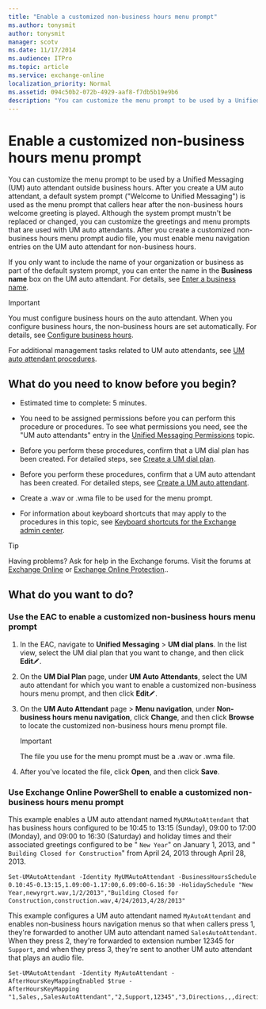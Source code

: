 ```yaml
---
title: "Enable a customized non-business hours menu prompt"
ms.author: tonysmit
author: tonysmit
manager: scotv
ms.date: 11/17/2014
ms.audience: ITPro
ms.topic: article
ms.service: exchange-online
localization_priority: Normal
ms.assetid: 094c50b2-072b-4929-aaf8-f7db5b19e9b6
description: "You can customize the menu prompt to be used by a Unified Messaging (UM) auto attendant outside business hours. After you create a UM auto attendant, a default system prompt (Welcome to Unified Messaging) is used as the menu prompt that callers hear after the non-business hours welcome greeting is played. Although the system prompt mustn't be replaced or changed, you can customize the greetings and menu prompts that are used with UM auto attendants. After you create a customized non-business hours menu prompt audio file, you must enable menu navigation entries on the UM auto attendant for non-business hours."
---
```


# Enable a customized non-business hours menu prompt

You can customize the menu prompt to be used by a Unified Messaging (UM) auto attendant outside business hours. After you create a UM auto attendant, a default system prompt ("Welcome to Unified Messaging") is used as the menu prompt that callers hear after the non-business hours welcome greeting is played. Although the system prompt mustn't be replaced or changed, you can customize the greetings and menu prompts that are used with UM auto attendants. After you create a customized non-business hours menu prompt audio file, you must enable menu navigation entries on the UM auto attendant for non-business hours. 
  
If you only want to include the name of your organization or business as part of the default system prompt, you can enter the name in the **Business name** box on the UM auto attendant. For details, see [Enter a business name](enter-a-business-name.md).
  
> [!IMPORTANT]
> You must configure business hours on the auto attendant. When you configure business hours, the non-business hours are set automatically. For details, see [Configure business hours](configure-business-hours.md). 
  
For additional management tasks related to UM auto attendants, see [UM auto attendant procedures](um-auto-attendant-procedures.md).
  
## What do you need to know before you begin?

- Estimated time to complete: 5 minutes.
    
- You need to be assigned permissions before you can perform this procedure or procedures. To see what permissions you need, see the "UM auto attendants" entry in the [Unified Messaging Permissions](https://technet.microsoft.com/library/d326c3bc-8f33-434a-bf02-a83cc26a5498.aspx) topic. 
    
- Before you perform these procedures, confirm that a UM dial plan has been created. For detailed steps, see [Create a UM dial plan](../../voice-mail-unified-messaging/connect-voice-mail-system/create-um-dial-plan.md).
    
- Before you perform these procedures, confirm that a UM auto attendant has been created. For detailed steps, see [Create a UM auto attendant](create-a-um-auto-attendant.md).
    
- Create a .wav or .wma file to be used for the menu prompt.
    
- For information about keyboard shortcuts that may apply to the procedures in this topic, see [Keyboard shortcuts for the Exchange admin center](../../accessibility/keyboard-shortcuts-in-admin-center.md).
    
> [!TIP]
> Having problems? Ask for help in the Exchange forums. Visit the forums at [Exchange Online](https://go.microsoft.com/fwlink/p/?linkId=267542) or [Exchange Online Protection](https://go.microsoft.com/fwlink/p/?linkId=285351).. 
  
## What do you want to do?

### Use the EAC to enable a customized non-business hours menu prompt

1. In the EAC, navigate to **Unified Messaging** \> **UM dial plans**. In the list view, select the UM dial plan that you want to change, and then click **Edit**![Edit icon](../../media/ITPro_EAC_EditIcon.gif).
    
2. On the **UM Dial Plan** page, under **UM Auto Attendants**, select the UM auto attendant for which you want to enable a customized non-business hours menu prompt, and then click **Edit**![Edit icon](../../media/ITPro_EAC_EditIcon.gif).
    
3. On the **UM Auto Attendant** page \> **Menu navigation**, under **Non-business hours menu navigation**, click **Change**, and then click **Browse** to locate the customized non-business hours menu prompt file. 
    
    > [!IMPORTANT]
    > The file you use for the menu prompt must be a .wav or .wma file. 
  
4. After you've located the file, click **Open**, and then click **Save**.
    
### Use Exchange Online PowerShell to enable a customized non-business hours menu prompt

This example enables a UM auto attendant named `MyUMAutoAttendant` that has business hours configured to be 10:45 to 13:15 (Sunday), 09:00 to 17:00 (Monday), and 09:00 to 16:30 (Saturday) and holiday times and their associated greetings configured to be " `New Year`" on January 1, 2013, and " `Building Closed for Construction`" from April 24, 2013 through April 28, 2013.
  
```
Set-UMAutoAttendant -Identity MyUMAutoAttendant -BusinessHoursSchedule 0.10:45-0.13:15,1.09:00-1.17:00,6.09:00-6.16:30 -HolidaySchedule "New Year,newyrgrt.wav,1/2/2013","Building Closed for Construction,construction.wav,4/24/2013,4/28/2013"
```

This example configures a UM auto attendant named `MyAutoAttendant` and enables non-business hours navigation menus so that when callers press 1, they're forwarded to another UM auto attendant named `SalesAutoAttendant`. When they press 2, they're forwarded to extension number 12345 for `Support`, and when they press 3, they're sent to another UM auto attendant that plays an audio file. 
  
```
Set-UMAutoAttendant -Identity MyAutoAttendant - 
AfterHoursKeyMappingEnabled $true -
AfterHoursKeyMapping "1,Sales,,SalesAutoAttendant","2,Support,12345","3,Directions,,,directions.wav"
```



